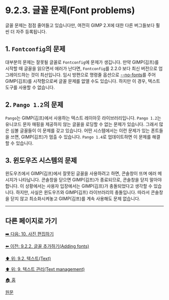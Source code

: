 # 9.2.3. 글꼴 문제(Font problems)
글꼴 문제는 점점 줄어들고 있습니다만, 여전히 GIMP 2.X에 대한 다른 버그들보다 훨씬 더 자주 등록됩니다. 

## 1. `Fontconfig`의 문제
대부분의 문제는 잘못될 글꼴로 `Fontconfig`에 문제가 생깁니다. 만약 GIMP(김프)를 시작할 때 글꼴을 읽으면서 에러가 난다면, `Fontconfig`를 2.2.0 보다 최신 버전으로 업그레이드하는 것이 최선입니다. 임시 방편으로 명령줄 옵션으로 [--no-fonts](https://wonder13662.github.io/gimp/2.10.36_ko/02-01-running-gimp.html#%EA%B7%B8%EB%A6%BC-218--no-fonts-%EC%82%AC%EC%9A%A9%ED%95%9C-%EA%B2%BD%EC%9A%B0%EC%99%80-%EA%B7%B8%EB%A0%87%EC%A7%80-%EC%95%8A%EC%9D%80-%EA%B2%BD%EC%9A%B0-%EB%B9%84%EA%B5%90)를 주어 GIMP(김프)를 시작함으로써 글꼴 문제를 없앨 수도 있습니다. 하지만 이 경우, 텍스트 도구를 사용할 수 없습니다.

## 2. `Pango 1.2`의 문제
`Pango`는 GIMP(김프)에서 사용하는 텍스트 레이아웃 라이브러리입니다. `Pango 1.2`는 유니코드 문자 매핑을 제공하지 않는 글꼴을 로딩할 수 없는 문제가 있습니다. 그래서 많은 심볼 글꼴들이 이 문제를 갖고 있습니다. 어떤 시스템에서는 이런 문제가 있는 폰트들을 쓰면, GIMP(김프)가 멈출 수 있습니다. `Pango 1.4`로 업데이트하면 이 문제를 해결할 수 있습니다.

## 3. 윈도우즈 시스템의 문제
윈도우즈에서 GIMP(김프)에서 잘못된 글꼴을 사용하려고 하면, 콘솔창이 뜨며 에러 메시지가 나타납니다. 콘솔창을 닫으면 GIMP(김프)가 종료되므로, 콘솔창을 닫지 말아야 합니다. 이 상황에서는 사용자 입장에서는 GIMP(김프)가 충돌되었다고 생각할 수 있습니다. 하지만, 사실은 윈도우즈와 GIMP(김프) 라이브러리의 충돌입니다. 따라서 콘솔창을 닫지 않고 최소화시켜놓고 GIMP(김프)를 계속 사용해도 문제 없습니다.

***

## 다른 페이지로 가기
[➡️ 다음: 10. 사진 편집하기](./10-00-enhancing-photographs.md)

[⬅️ 이전: 9.2.2. 글꼴 추가하기(Adding fonts)](./09-02-02-adding-fonts.md)

[⬆️ 위: 9.2. 텍스트(Text)](./09-02-00-text.md)

[⬆️ 위: 9. 텍스트 관리(Text management)](./09-00-text-management.md)

[🏠 홈](./00-home.md)

[원문](https://docs.gimp.org/2.10/ko/gimp-using-fonts.html)
